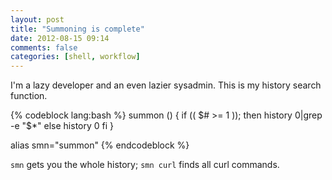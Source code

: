```yaml
---
layout: post
title: "Summoning is complete"
date: 2012-08-15 09:14
comments: false
categories: [shell, workflow]
---
```


I'm a lazy developer and an even lazier sysadmin. This is my history search function.

{% codeblock lang:bash %}
summon () {
  if (( $# >= 1 )); then
    history 0|grep -e "$*"
  else
    history 0
  fi
}
 
alias smn="summon"
{% endcodeblock %}

`smn` gets you the whole history; `smn curl` finds all curl commands.
